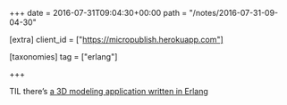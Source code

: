 +++
date = 2016-07-31T09:04:30+00:00
path = "/notes/2016-07-31-09-04-30"

[extra]
client_id = ["https://micropublish.herokuapp.com"]

[taxonomies]
tag = ["erlang"]

+++

<p>TIL there’s <a href="http://www.wings3d.com/">a 3D modeling application written in Erlang</a></p>
